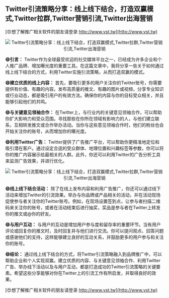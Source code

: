 ## **Twitter引流策略分享：线上线下结合，打造双赢模式,Twitter拉群,Twitter营销引流,Twitter出海营销**

[😍想了解推广相关软件的朋友请登录 http://www.vst.tw](http://www.vst.tw)

 <center><img src="https://vst.tw/MP4/tuiguang/png/2.png" alt="Twitter引流策略分享：线上线下结合，打造双赢模式,Twitter拉群,Twitter营销引流,Twitter出海营销"></center>

**😄引言：**
Twitter作为全球最受欢迎的社交媒体平台之一，已经成为许多企业和个人推广品牌、增加曝光度的重要工具。在这篇文章中，我将分享一些关于如何通过线上线下结合的方式，利用Twitter实施引流策略，从而打造双赢的模式。

**😄建立优质的线上内容：**
首先，要吸引更多的用户关注你的Twitter账号，你需要提供有价值、有趣的内容。发布高质量的推文、有趣的图片或视频，分享专业知识或行业动态，都是吸引用户的有效方法。确保你的内容与你的目标受众相关，并且能够引起他们的共鸣。

**😄与关键意见领袖合作：**
在Twitter上，与行业内的关键意见领袖合作，可以帮助你扩大影响力和受众范围。寻找那些在你所在领域有影响力的人，与他们建立联系，互相转发推文或合作举办活动。当你与这些意见领袖合作时，他们的粉丝也会开始关注你的账号，从而增加你的曝光度。

**😄利用Twitter广告：**
Twitter提供了广告推广平台，可以帮助你更精准地定位和吸引潜在客户。通过设定合适的受众群体、地理位置和兴趣标签等参数，你可以将你的推广内容展示给最相关的人群。此外，你还可以利用Twitter的广告分析工具来监测广告效果，并进行优化。

 <center><img src="https://vst.tw/MP4/tuiguang/png/4.png" alt="Twitter引流策略分享：线上线下结合，打造双赢模式,Twitter拉群,Twitter营销引流,Twitter出海营销"></center>

**😄线上线下结合活动：**
除了在线上发布内容和利用广告推广，你还可以通过线下活动来增加Twitter的引流效果。举办与你品牌或产品相关的活动，并在活动现场促使参与者关注你的Twitter账号。例如，在现场设置签到点，让参与者扫描二维码来关注你的账号，或者在活动结束后进行抽奖，奖品是参与者在Twitter上转发你的推文或@你的好友。

**😄与用户互动：**
与用户的互动是增加用户参与度和留存率的重要环节。当有用户评论或回复你的推文时，及时回复并与他们进行交流。你可以提问观点、回答问题或感谢他们的支持，这样能够建立良好的互动关系，并鼓励更多的用户参与和关注你的账号。

**😄结论：**
通过线上线下结合的方式，将Twitter引流策略融入到品牌推广中，可以帮助企业和个人实现双赢。建立优质的内容、与关键意见领袖合作、利用Twitter广告、举办线下活动以及与用户互动，都是打造成功的Twitter引流策略的关键要素。希望这些分享能够对你在Twitter上的引流工作有所启发，并取得良好的效果。

[😍想了解推广相关软件的朋友请登录 http://www.vst.tw](http://www.vst.tw)



